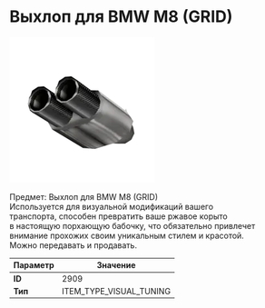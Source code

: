 # Выхлоп для BMW M8 (GRID)

![Item Image](../img/2909.webp?raw=true)

Предмет: Выхлоп для BMW M8 (GRID)<br>Используется для визуальной модификаций вашего<br>транспорта, способен превратить ваше ржавое корыто<br>в настоящую порхающую бабочку, что обязательно привлечет<br>внимание прохожих своим уникальным стилем и красотой.<br>Можно передавать и продавать.


| Параметр | Значение |
|----------|----------|
| **ID** | 2909 |
| **Тип** | ITEM_TYPE_VISUAL_TUNING |

